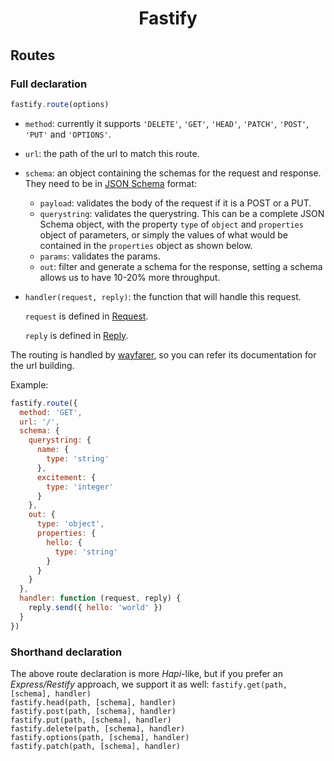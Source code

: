 <h1 align="center">Fastify</h1>

## Routes
### Full declaration
```js
fastify.route(options)
```
* `method`: currently it supports `'DELETE'`, `'GET'`, `'HEAD'`, `'PATCH'`, `'POST'`, `'PUT'` and `'OPTIONS'`.

* `url`: the path of the url to match this route.
* `schema`: an object containing the schemas for the request and response. They need to be in
  [JSON Schema](http://json-schema.org/) format:

  * `payload`: validates the body of the request if it is a POST or a
    PUT.
  * `querystring`: validates the querystring. This can be a complete JSON
  Schema object, with the property `type` of `object` and `properties` object of parameters, or
  simply the values of what would be contained in the `properties` object as shown below.
  * `params`: validates the params.
  * `out`: filter and generate a schema for the response, setting a
    schema allows us to have 10-20% more throughput.
* `handler(request, reply)`: the function that will handle this request.

  `request` is defined in [Request](#request).

  `reply` is defined in [Reply](#reply).

The routing is handled by [wayfarer](https://github.com/yoshuawuyts/wayfarer), so you can refer its documentation for the url building.

Example:
```js
fastify.route({
  method: 'GET',
  url: '/',
  schema: {
    querystring: {
      name: {
        type: 'string'
      },
      excitement: {
        type: 'integer'
      }
    },
    out: {
      type: 'object',
      properties: {
        hello: {
          type: 'string'
        }
      }
    }
  },
  handler: function (request, reply) {
    reply.send({ hello: 'world' })
  }
})
```
### Shorthand declaration
The above route declaration is more *Hapi*-like, but if you prefer an *Express/Restify* approach, we support it as well:
`fastify.get(path, [schema], handler)`  
`fastify.head(path, [schema], handler)`  
`fastify.post(path, [schema], handler)`  
`fastify.put(path, [schema], handler)`  
`fastify.delete(path, [schema], handler)`  
`fastify.options(path, [schema], handler)`  
`fastify.patch(path, [schema], handler)`  
